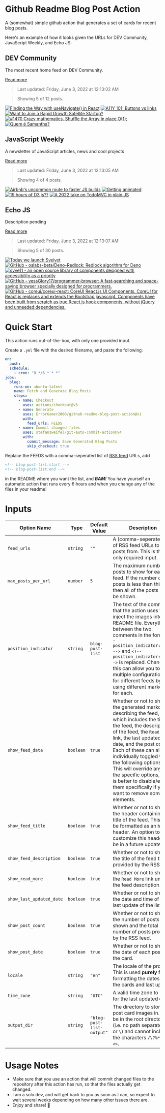 # Github Readme Blog Post Action

A (somewhat) simple github action that generates a set of cards for recent blog posts.

Here's an example of how it looks given the URLs for DEV Community, JavaScript Weekly, and Echo JS:

<!-- post-list:start -->
## DEV Community

The most recent home feed on DEV Community.

[Read more](https://dev.to)
> Last updated: Friday, June 3, 2022 at 12:13:02 AM

> Showing 5 of 12 posts.

[![Finding the Way with useNavigate() in React](https://raw.githubusercontent.com/ErrorGamer2000/github-readme-blog-post-action/main/generated_files/DEV_Community/Finding_the_Way_with_useNavigate()_in_React.svg)](https://dev.to/penelopedurand/finding-the-way-with-usenavigate-in-react-2632)
[![A11Y 101: Buttons vs links](https://raw.githubusercontent.com/ErrorGamer2000/github-readme-blog-post-action/main/generated_files/DEV_Community/A11Y_101__Buttons_vs_links.svg)](https://dev.to/dailydevtips1/a11y-101-buttons-vs-links-4hlp)
[![Want to Join a Rapid Growth Satellite Startup?](https://raw.githubusercontent.com/ErrorGamer2000/github-readme-blog-post-action/main/generated_files/DEV_Community/Want_to_Join_a_Rapid_Growth_Satellite_Startup_.svg)](https://dev.to/jgntruong/want-to-join-a-rapid-growth-satellite-startup-akb)
[![#1470 Crazy mathematics. Shuffle the Array in place O(1);](https://raw.githubusercontent.com/ErrorGamer2000/github-readme-blog-post-action/main/generated_files/DEV_Community/_1470_Crazy_mathematics._Shuffle_the_Array_in_place_O(1);.svg)](https://dev.to/rajeshroyal/1470-crazy-mathematics-shuffle-the-array-in-place-o1-35cg)
[![Quem é Samantha?](https://raw.githubusercontent.com/ErrorGamer2000/github-readme-blog-post-action/main/generated_files/DEV_Community/Quem_é_Samantha_.svg)](https://dev.to/feministech/quem-e-samantha-3ig0)


## JavaScript Weekly

A newsletter of JavaScript articles, news and cool projects

[Read more](https://javascriptweekly.com/)
> Last updated: Friday, June 3, 2022 at 12:13:05 AM

> Showing 4 of 4 posts.

[![Airbnb's uncommon route to faster JS builds](https://raw.githubusercontent.com/ErrorGamer2000/github-readme-blog-post-action/main/generated_files/JavaScript_Weekly/Airbnb's_uncommon_route_to_faster_JS_builds.svg)](https://javascriptweekly.com/issues/591)
[![Getting animated](https://raw.githubusercontent.com/ErrorGamer2000/github-readme-blog-post-action/main/generated_files/JavaScript_Weekly/Getting_animated.svg)](https://javascriptweekly.com/issues/590)
[![19 hours of D3.js??](https://raw.githubusercontent.com/ErrorGamer2000/github-readme-blog-post-action/main/generated_files/JavaScript_Weekly/19_hours_of_D3.js__.svg)](https://javascriptweekly.com/issues/589)
[![A 2022 take on TodoMVC in plain JS](https://raw.githubusercontent.com/ErrorGamer2000/github-readme-blog-post-action/main/generated_files/JavaScript_Weekly/A_2022_take_on_TodoMVC_in_plain_JS.svg)](https://javascriptweekly.com/issues/588)


## Echo JS

Description pending

[Read more](
http://www.echojs.com
)
> Last updated: Friday, June 3, 2022 at 12:13:07 AM

> Showing 5 of 30 posts.

[![
Today we launch Svelvet
](https://raw.githubusercontent.com/ErrorGamer2000/github-readme-blog-post-action/main/generated_files/_Echo_JS_/_Today_we_launch_Svelvet_.svg)](
http://svelvet.io/
)
[![GitHub - oslabs-beta/Deno-Redlock: Redlock algorithm for Deno](https://raw.githubusercontent.com/ErrorGamer2000/github-readme-blog-post-action/main/generated_files/_Echo_JS_/GitHub_-_oslabs-beta_Deno-Redlock__Redlock_algorithm_for_Deno.svg)](https://github.com/oslabs-beta/Deno-Redlock)
[![
svve11 - an open source library of components designed with accessibility as a priority
](https://raw.githubusercontent.com/ErrorGamer2000/github-readme-blog-post-action/main/generated_files/_Echo_JS_/_svve11_-_an_open_source_library_of_components_designed_with_accessibility_as_a_priority_.svg)](
https://svve11.io/
)
[![GitHub - yessGlory17/programmer-browser: A fast-searching and space-saving browser specially designed for programmers.](https://raw.githubusercontent.com/ErrorGamer2000/github-readme-blog-post-action/main/generated_files/_Echo_JS_/GitHub_-_yessGlory17_programmer-browser__A_fast-searching_and_space-saving_browser_specially_designed_for_programmers..svg)](https://github.com/yessGlory17/programmer-browser)
[![GitHub - coreui/coreui-react: CoreUI React.js UI Components. CoreUI for React.js replaces and extends the Bootstrap javascript. Components have been built from scratch as true React.js hook components, without jQuery and unneeded dependencies.](https://raw.githubusercontent.com/ErrorGamer2000/github-readme-blog-post-action/main/generated_files/_Echo_JS_/GitHub_-_coreui_coreui-react__CoreUI_React.js_UI_Components._CoreUI_for_React.js_replaces_and_extends_the_Bootstrap_javascript._Components_have_been_built_from_scratch_as_true_React.js_hook_components__without_jQuery_and_unneeded_dependencies..svg)](https://github.com/coreui/coreui-react)


<!-- post-list:end -->

# Quick Start

This action runs out-of-the-box, with only one provided input.

Create a `.yml` file with the desired filename, and paste the following:

```yml
on:
  push:
  schedule:
    - cron: "0 */6 * * *"
jobs:
  blog:
    runs-on: ubuntu-latest
    name: Fetch and Generate Blog Posts
    steps:
      - name: Checkout
        uses: actions/checkout@v3
      - name: Generate
        uses: ErrorGamer2000/github-readme-blog-post-action@v1
        with:
          feed_urls: FEEDS
      - name: Commit changed files
        uses: stefanzweifel/git-auto-commit-action@v4
        with:
          commit_message: Save Generated Blog Posts
          skip_checkout: true
```

Replace the FEEDS with a comma-seperated list of [RSS feed](https://rss.com/blog/how-do-rss-feeds-work/) URLs, add

```md
<!-- blog-post-list:start -->
<!-- blog-post-list:end -->
```

in the README where you want the list, and **_BAM!_** You have yourself an automatic action that runs every 6 hours and when you change any of the files in your readme!

# Inputs

<table>
  <thead>
    <tr>
      <th>Option Name</th>
      <th>Type</th>
      <th>Default Value</th>
      <th>Description</th>
    </tr>
  </thead>
  <tbody>
    <tr>
      <td><code>feed_urls</code></td>
      <td><code>string</code></td>
      <td><code>""</code></td>
      <td>A (comma-seperated) list of RSS feed URLs to load posts from. This is the only required input.</td>
    </tr>
    <tr>
      <td><code>max_posts_per_url</code></td>
      <td><code>number</code></td>
      <td><code>5</code></td>
      <td>The maximum number of posts to show for each feed. If the number of posts is less than this, then all of the posts will be shown.</td>
    </tr>
    <tr>
      <td><code>position_indicator</code></td>
      <td><code>string</code></td>
      <td><code>blog-post-list</code></td>
      <td>The text of the comments that the action uses to inject the images into the README file. Everything between the two comments in the form <code>&lt;!-- position_indicator:start --&gt;</code> and <code>&lt;!-- position_indicator:end --&gt;</code> is replaced. Changing this can allow you to use multiple configurations for different feeds by using different markers for each.</td>
    </tr>
    <tr>
      <td><code>show_feed_data</code></td>
      <td><code>boolean</code></td>
      <td><code>true</code></td>
      <td>Whether or not to show the generated markdown describing the feed, which includes the title of the feed, the description of the feed, the <code>Read More</code> link, the last updated date, and the post count. Each of these can also be individually toggled with the following options. This will override any of the specific options, so it is better to disable/enable them specifically if you want to remove some elements.</td>
    </tr>
    <tr>
      <td><code>show_feed_title</code></td>
      <td><code>boolean</code></td>
      <td><code>true</code></td>
      <td>Whether or not to show the header containing the title of the feed. This will be formatted as an <code>h2</code> header. An option to customize this header will be in a future update.</td>
    </tr>
    <tr>
      <td><code>show_feed_description</code></td>
      <td><code>boolean</code></td>
      <td><code>true</code></td>
      <td>Whether or not to show the title of the feed that is provided by the RSS feed.</td>
    </tr>
    <tr>
      <td><code>show_read_more</code></td>
      <td><code>boolean</code></td>
      <td><code>true</code></td>
      <td>Whether or not to show the <code>Read More</code> link under the feed description.</td>
    </tr>
    <tr>
      <td><code>show_last_updated_date</code></td>
      <td><code>boolean</code></td>
      <td><code>true</code></td>
      <td>Whether or not to show the date and time of the last update of the list.</td>
    </tr>
    <tr>
      <td><code>show_post_count</code></td>
      <td><code>boolean</code></td>
      <td><code>true</code></td>
      <td>Whether or not to show the number of posts shown and the total number of posts provided by the RSS feed.</td>
    </tr>
    <tr>
      <td><code>show_post_date</code></td>
      <td><code>boolean</code></td>
      <td><code>true</code></td>
      <td>Whether or not to show the date of each post on the card.</td>
    </tr>
    <tr>
      <td><code>locale</code></td>
      <td><code>string</code></td>
      <td><code>"en"</code></td>
      <td>The locale of the project. This is used <strong>purely</strong> for formatting the dates of the cards and last update.</td>
    </tr>
    <tr>
      <td><code>time_zone</code></td>
      <td><code>string</code></td>
      <td><code>"UTC"</code></td>
      <td>A valid time zone to use for the last updated date.</td>
    </tr>
    <tr>
      <td><code>output_dir</code></td>
      <td><code>string</code></td>
      <td><code>"blog-post-list-output"</code></td>
      <td>The directory to store the post card images in. Must be in the root directory (i.e. no path separators <code>/</code> or <code>\</code>) and cannot include the characters <code>/\?%*:|"&lt;&gt;</code>.</td>
    </tr>
<!--
    <tr>
      <td><code></code></td>
      <td><cde></cde></td>
      <td><code></code></td>
      <td></td>
    </tr>
-->
  </tbody>
</table>

# Usage Notes

- Make sure that you use an action that will commit changed files to the repository after this action has run, so that the files actually get changed.
- I am a solo dev, and will get back to you as soon as I can, so expect to wait several weeks depending on how many other issues there are.
- Enjoy and share! 🤗
